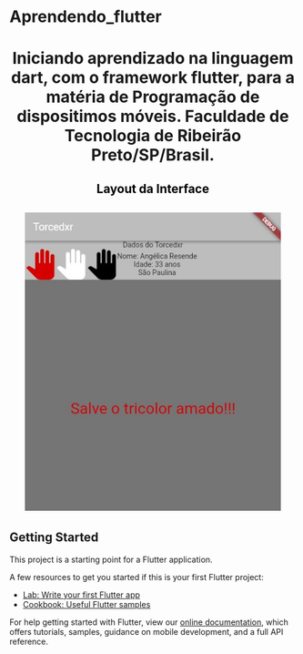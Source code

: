 # Aprendendo_flutter
<h1 align="center">

Iniciando aprendizado na linguagem dart, com o framework flutter, para a matéria de Programação de dispositimos móveis.
Faculdade de Tecnologia de Ribeirão Preto/SP/Brasil.

</h1>

<h2 align="center" style="color:black"> Layout da Interface
<h2>

<h2 align="center">
<img alt="layout" src= "https://github.com/angelresende/Aprendendo_fluter/blob/master/Tela.JPG" width="450px">
</h2>

## Getting Started

This project is a starting point for a Flutter application.

A few resources to get you started if this is your first Flutter project:

- [Lab: Write your first Flutter app](https://flutter.dev/docs/get-started/codelab)
- [Cookbook: Useful Flutter samples](https://flutter.dev/docs/cookbook)

For help getting started with Flutter, view our
[online documentation](https://flutter.dev/docs), which offers tutorials,
samples, guidance on mobile development, and a full API reference.
